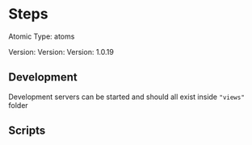 # Steps

Atomic Type: atoms

Version: Version: Version: 1.0.19






## Development

Development servers can be started and should all exist inside `"views"` folder

## Scripts
